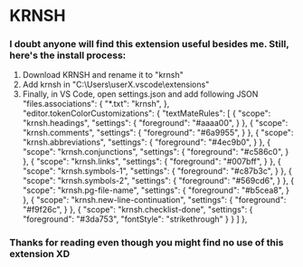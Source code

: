 # KRNSH

### I doubt anyone will find this extension useful besides me. Still, here's the install process:

1. Download KRNSH and rename it to "krnsh"
2. Add krnsh in "C:\Users\userX\.vscode\extensions"
3. Finally, in VS Code, open settings.json and add following JSON
    "files.associations": {
        "*.txt": "krnsh",
    },
    "editor.tokenColorCustomizations": {
        "textMateRules": [
            {
                "scope": "krnsh.headings",
                "settings": {
                    "foreground": "#aaaa00",
                }
            },
            {
                "scope": "krnsh.comments",
                "settings": {
                    "foreground": "#6a9955",
                }
            },
            {
                "scope": "krnsh.abbreviations",
                "settings": {
                    "foreground": "#4ec9b0",
                }
            },
            {
                "scope": "krnsh.conjunctions",
                "settings": {
                    "foreground": "#c586c0",
                }
            },
            {
                "scope": "krnsh.links",
                "settings": {
                    "foreground": "#007bff",
                }
            },
            {
                "scope": "krnsh.symbols-1",
                "settings": {
                    "foreground": "#c87b3c",
                }
            },
            {
                "scope": "krnsh.symbols-2",
                "settings": {
                    "foreground": "#569cd6",
                }
            },
            {
                "scope": "krnsh.pg-file-name",
                "settings": {
                    "foreground": "#b5cea8",
                }
            },
            {
                "scope": "krnsh.new-line-continuation",
                "settings": {
                    "foreground": "#f9f26c",
                }
            },
            {
                "scope": "krnsh.checklist-done",
                "settings": {
                    "foreground": "#3da753",
                    "fontStyle": "strikethrough"
                }
            }
        ]
    },

### Thanks for reading even though you might find no use of this extension XD
